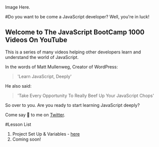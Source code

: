 Image Here.

#Do you want to be come a JavaScript developer? Well, you're in luck!
## Welcome to The JavaScript BootCamp 1000 Videos On YouTube

This is a series of many videos helping other developers learn and understand the world of JavaScript.

In the words of Matt Mullenweg, Creator of WordPress:

> 'Learn JavaScript, Deeply'

He also said:

> 'Take Every Opportunity To Really Beef Up Your JavaScript Chops'

So over to you. Are you ready to start learning JavaScript deeply?

Come say :wave: to me on [Twitter](https://twitter.com/benjaminthedev).


#Lesson List

1. Project Set Up & Variables - [here](https://youtu.be/A2wgdCXZ62w)
2. Coming soon!









